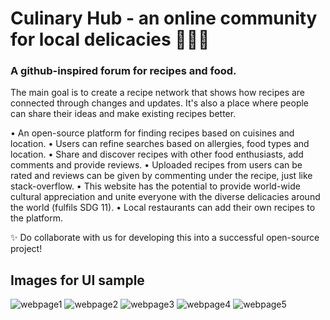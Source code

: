 # Culinary Hub - an online community for local delicacies 👨‍🍳🍳
### A github-inspired forum for recipes and food.

The main goal is to create a recipe network that shows how recipes are connected through changes and updates. It's also a place where people can share their ideas and make existing recipes better. 

• An open-source platform for finding recipes based on cuisines and location.
• Users can refine searches based on allergies, food types and location.
• Share and discover recipes with other food enthusiasts, add comments and provide reviews.
• Uploaded recipes from users can be rated and reviews can be given by commenting under the recipe, just like stack-overflow.
• This website has the potential to provide world-wide cultural appreciation and unite everyone with the diverse delicacies around the world (fulfils SDG 11).
• Local restaurants can add their own recipes to the platform.

✨ Do collaborate with us for developing this into a successful open-source project!

## Images for UI sample

![webpage1](https://github.com/SrinijaG2402/cullinaryhub/assets/120951357/ded4ceff-7ba0-4d89-8cc1-e0d1fff0193f)
![webpage2](https://github.com/SrinijaG2402/cullinaryhub/assets/120951357/86edc172-2ac8-4aab-b1dd-039da99aa8c0)
![webpage3](https://github.com/SrinijaG2402/cullinaryhub/assets/120951357/b04e6388-fd67-4ad0-8a14-22e2e76d2f6d)
![webpage4](https://github.com/SrinijaG2402/cullinaryhub/assets/120951357/00c0b541-48d8-4fca-b697-0f3b47ad3b49)
![webpage5](https://github.com/SrinijaG2402/cullinaryhub/assets/120951357/9b3455bc-a0b1-44d6-8173-b9203caeccbc)
